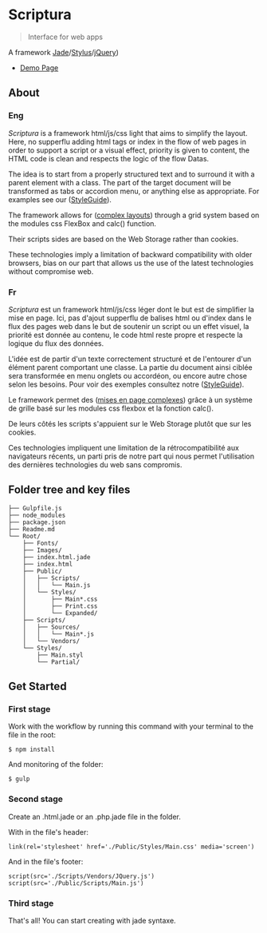 # Scriptura
> Interface for web apps

A framework [Jade](http://jade-lang.com/)/[Stylus](https://learnboost.github.io/stylus/)/[jQuery](https://jquery.com/))

* [Demo Page](http://scriptura.github.io/)

## About

### Eng

_Scriptura_ is a framework html/js/css light that aims to simplify the layout. Here, no supperflu adding html tags or index in the flow of web pages in order to support a script or a visual effect, priority is given to content, the HTML code is clean and respects the logic of the flow Datas.

The idea is to start from a properly structured text and to surround it with a parent element with a class. The part of the target document will be transformed as tabs or accordion menu, or anything else as appropriate. For examples see our ([StyleGuide](./Pages/StyleGuide.html)).

The framework allows for ([complex layouts](./Pages/Layouts.html)) through a grid system based on the modules css FlexBox and calc() function.

Their scripts sides are based on the Web Storage rather than cookies.

These technologies imply a limitation of backward compatibility with older browsers, bias on our part that allows us the use of the latest technologies without compromise web.

### Fr

_Scriptura_ est un framework html/js/css léger dont le but est de simplifier la mise en page. Ici, pas d'ajout supperflu de balises html ou d'index dans le flux des pages web dans le but de soutenir un script ou un effet visuel, la priorité est donnée au contenu, le code html reste propre et respecte la logique du flux des données.

L'idée est de partir d'un texte correctement structuré et de l'entourer d'un élément parent comportant une classe. La partie du document ainsi ciblée sera transformée en menu onglets ou accordéon, ou encore autre chose selon les besoins. Pour voir des exemples consultez notre ([StyleGuide](./Pages/StyleGuide.html)).

Le framework permet des ([mises en page complexes](./Pages/Layouts.html)) grâce à un système de grille basé sur les modules css flexbox et la fonction calc().

De leurs côtés les scripts s'appuient sur le Web Storage plutôt que sur les cookies.

Ces technologies impliquent une limitation de la rétrocompatibilité aux navigateurs récents, un parti pris de notre part qui nous permet l'utilisation des dernières technologies du web sans compromis.

## Folder tree and key files

    ├── Gulpfile.js
    ├── node_modules
    ├── package.json
    ├── Readme.md
    └── Root/
        ├── Fonts/
        ├── Images/
        ├── index.html.jade
        ├── index.html
        ├── Public/
        │   ├── Scripts/
        │   │   └── Main.js
        │   └── Styles/
        │       ├── Main*.css
        │       ├── Print.css
        │       └── Expanded/
        ├── Scripts/
        │   ├── Sources/
        │   │   └── Main*.js
        │   └── Vendors/
        └── Styles/
            ├── Main.styl
            └── Partial/

## Get Started

### First stage

Work with the workflow by running this command with your terminal to the file in the root:

    $ npm install

And monitoring of the folder:

    $ gulp

### Second stage

Create an .html.jade or an .php.jade file in the folder.

With in the file's header:

    link(rel='stylesheet' href='./Public/Styles/Main.css' media='screen')

And in the file's footer:

    script(src='./Scripts/Vendors/JQuery.js')
    script(src='./Public/Scripts/Main.js')

### Third stage

That's all! You can start creating with jade syntaxe.
